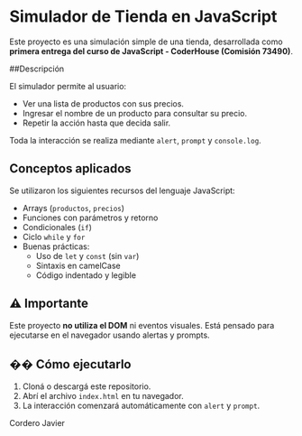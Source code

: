 # Simulador de Tienda en JavaScript

Este proyecto es una simulación simple de una tienda, desarrollada como **primera entrega del curso de JavaScript - CoderHouse (Comisión 73490)**.

##Descripción

El simulador permite al usuario:

- Ver una lista de productos con sus precios.
- Ingresar el nombre de un producto para consultar su precio.
- Repetir la acción hasta que decida salir.

Toda la interacción se realiza mediante `alert`, `prompt` y `console.log`.

## Conceptos aplicados

Se utilizaron los siguientes recursos del lenguaje JavaScript:

- Arrays (`productos`, `precios`)
- Funciones con parámetros y retorno
- Condicionales (`if`)
- Ciclo `while` y `for`
- Buenas prácticas:
  - Uso de `let` y `const` (sin `var`)
  - Sintaxis en camelCase
  - Código indentado y legible

## ⚠️ Importante

Este proyecto **no utiliza el DOM** ni eventos visuales. Está pensado para ejecutarse en el navegador usando alertas y prompts.

## �� Cómo ejecutarlo

1. Cloná o descargá este repositorio.
2. Abrí el archivo `index.html` en tu navegador.
3. La interacción comenzará automáticamente con `alert` y `prompt`.


Cordero Javier
